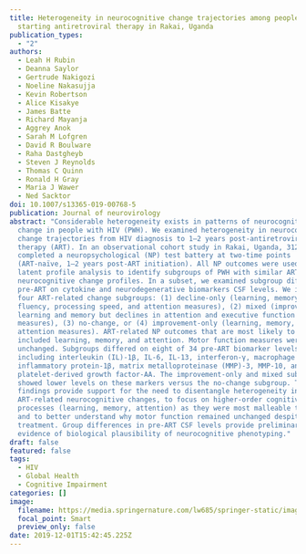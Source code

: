 ```yaml
---
title: Heterogeneity in neurocognitive change trajectories among people with HIV
  starting antiretroviral therapy in Rakai, Uganda
publication_types:
  - "2"
authors:
  - Leah H Rubin
  - Deanna Saylor
  - Gertrude Nakigozi
  - Noeline Nakasujja
  - Kevin Robertson
  - Alice Kisakye
  - James Batte
  - Richard Mayanja
  - Aggrey Anok
  - Sarah M Lofgren
  - David R Boulware
  - Raha Dastgheyb
  - Steven J Reynolds
  - Thomas C Quinn
  - Ronald H Gray
  - Maria J Wawer
  - Ned Sacktor
doi: 10.1007/s13365-019-00768-5
publication: Journal of neurovirology
abstract: "Considerable heterogeneity exists in patterns of neurocognitive
  change in people with HIV (PWH). We examined heterogeneity in neurocognitive
  change trajectories from HIV diagnosis to 1–2 years post-antiretroviral
  therapy (ART). In an observational cohort study in Rakai, Uganda, 312 PWH
  completed a neuropsychological (NP) test battery at two-time points
  (ART-naïve, 1–2 years post-ART initiation). All NP outcomes were used in a
  latent profile analysis to identify subgroups of PWH with similar ART-related
  neurocognitive change profiles. In a subset, we examined subgroup differences
  pre-ART on cytokine and neurodegenerative biomarkers CSF levels. We identified
  four ART-related change subgroups: (1) decline-only (learning, memory,
  fluency, processing speed, and attention measures), (2) mixed (improvements in
  learning and memory but declines in attention and executive function
  measures), (3) no-change, or (4) improvement-only (learning, memory, and
  attention measures). ART-related NP outcomes that are most likely to change
  included learning, memory, and attention. Motor function measures were
  unchanged. Subgroups differed on eight of 34 pre-ART biomarker levels
  including interleukin (IL)-1β, IL-6, IL-13, interferon-γ, macrophage
  inflammatory protein-1β, matrix metalloproteinase (MMP)-3, MMP-10, and
  platelet-derived growth factor-AA. The improvement-only and mixed subgroups
  showed lower levels on these markers versus the no-change subgroup. These
  findings provide support for the need to disentangle heterogeneity in
  ART-related neurocognitive changes, to focus on higher-order cognitive
  processes (learning, memory, attention) as they were most malleable to change,
  and to better understand why motor function remained unchanged despite ART
  treatment. Group differences in pre-ART CSF levels provide preliminary
  evidence of biological plausibility of neurocognitive phenotyping."
draft: false
featured: false
tags:
  - HIV
  - Global Health
  - Cognitive Impairment
categories: []
image:
  filename: https://media.springernature.com/lw685/springer-static/image/art%3A10.1007%2Fs13365-019-00768-5/MediaObjects/13365_2019_768_Fig2_HTML.png
  focal_point: Smart
  preview_only: false
date: 2019-12-01T15:42:45.225Z
---
```

